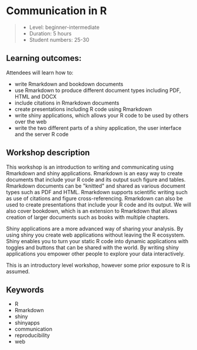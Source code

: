 # Communication in R

> - Level: beginner-intermediate
> - Duration: 5 hours
> - Student numbers: 25-30

## Learning outcomes:

Attendees will learn how to:

- write Rmarkdown and bookdown documents
- use Rmarkdown to produce different document types including PDF, HTML and DOCX
- include citations in Rmarkdown documents
- create presentations including R code using Rmarkdown
- write shiny applications, which allows your R code to be used by others over the web
- write the two different parts of a shiny application, the user interface and the server R code

## Workshop description

This workshop is an introduction to writing and communicating using Rmarkdown and shiny applications. Rmarkdown is an easy way to create documents that include your R code and its output such figure and tables. Rmarkdown documents can be "knitted" and shared as various document types such as PDF and HTML. Rmarkdown supports scientific writing such as use of citations and figure cross-referencing. Rmarkdown can also be used to create presentations that include your R code and its output. We will also cover bookdown, which is an extension to Rmarkdown that allows creation of larger documents such as books with multiple chapters.

Shiny applications are a more advanced way of sharing your analysis. By using shiny you create web applications without leaving the R ecosystem. Shiny enables you to turn your static R code into dynamic applications with toggles and buttons that can be shared with the world. By writing shiny applications you empower other people to explore your data interactively.

This is an introductory level workshop, however some prior exposure to R is assumed.

## Keywords

- R
- Rmarkdown
- shiny
- shinyapps
- communication
- reproducibility
- web
